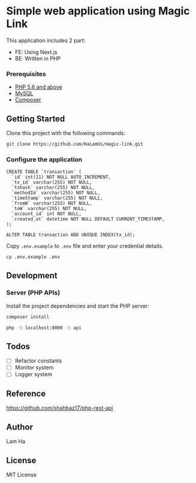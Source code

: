 # Simple web application using Magic Link

This application includes 2 part:
- FE: Using Next.js
- BE: Written in PHP 

### Prerequisites

- [PHP 5.6 and above](https://www.php.net/downloads.php)
- [MySQL](https://www.mysql.com/downloads/)
- [Composer](http://getcomposer.org/)

## Getting Started

Clone this project with the following commands:

```bash
git clone https://github.com/HaLamUs/magic-link.git
```

### Configure the application

```
CREATE TABLE `transaction` (
  `id` int(11) NOT NULL AUTO_INCREMENT,
  `tx_id` varchar(255) NOT NULL,
  `txhash` varchar(255) NOT NULL,
  `methodId` varchar(255) NOT NULL,
  `timeStamp` varchar(255) NOT NULL,
  `fromW` varchar(255) NOT NULL,
  `toW` varchar(255) NOT NULL,
  `account_id` int NOT NULL,
  `created_at` datetime NOT NULL DEFAULT CURRENT_TIMESTAMP,
);

ALTER TABLE transaction ADD UNIQUE INDEX(tx_id);

```

Copy `.env.example` to `.env` file and enter your credential details.

```bash
cp .env.example .env
```
## Development

### Server (PHP APIs)

Install the project dependencies and start the PHP server:


```bash
composer install
```

```bash
php -S localhost:8000 -t api
```

## Todos
- [ ] Refactor constants
- [ ] Monitor system
- [ ] Logger system

## Reference
https://github.com/shahbaz17/php-rest-api

## Author 
Lam Ha 

## License

MIT License
